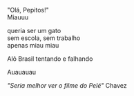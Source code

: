 "Olá, Pepitos!"<br>
Miauuu

queria ser um gato <br>
sem escola, sem trabalho<br>
apenas miau miau

Alô Brasil
tentando e falhando

Auauauau

*"Seria melhor ver o filme do Pelé"* Chavez
